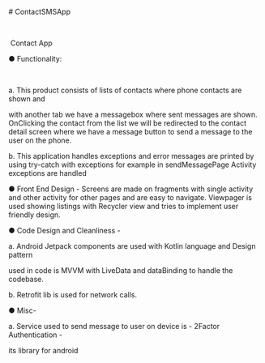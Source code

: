 <p># ContactSMSApp</p>
<p><br></p>
<p>&nbsp;Contact App</p>
<p>● Functionality:</p>
<p><br></p>
<p>a. This product consists of lists of contacts where phone contacts are shown and</p>
<p>with another tab we have a messagebox where sent messages are shown. OnClicking the contact from the list we will be redirected to the contact detail screen where we have a message button to send a message to the user on the phone.</p>
<p>b. This application handles exceptions and error messages are printed by using try-catch with exceptions for example in sendMessagePage Activity exceptions are handled</p>
<p>● Front End Design - Screens are made on fragments with single activity and other activity for other pages and are easy to navigate. Viewpager is used showing listings with Recycler view and tries to implement user friendly design.</p>
<p>● Code Design and Cleanliness -</p>
<p>a. Android Jetpack components are used with Kotlin language and Design pattern</p>
<p>used in code is MVVM with LiveData and dataBinding to handle the codebase.</p>
<p>b. Retrofit lib is used for network calls.</p>
<p>● Misc-</p>
<p>a. Service used to send message to user on device is - 2Factor Authentication -</p>
<p>its library for android</p>
<p><br></p>
